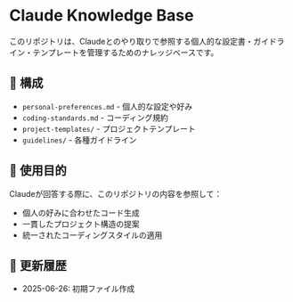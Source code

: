 # Claude Knowledge Base

このリポジトリは、Claudeとのやり取りで参照する個人的な設定書・ガイドライン・テンプレートを管理するためのナレッジベースです。

## 📁 構成

- `personal-preferences.md` - 個人的な設定や好み
- `coding-standards.md` - コーディング規約
- `project-templates/` - プロジェクトテンプレート
- `guidelines/` - 各種ガイドライン

## 🎯 使用目的

Claudeが回答する際に、このリポジトリの内容を参照して：
- 個人の好みに合わせたコード生成
- 一貫したプロジェクト構造の提案
- 統一されたコーディングスタイルの適用

## 📝 更新履歴

- 2025-06-26: 初期ファイル作成
